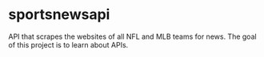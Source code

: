 # sportsnewsapi
API that scrapes the websites of all NFL and MLB teams for news.
The goal of this project is to learn about APIs.
